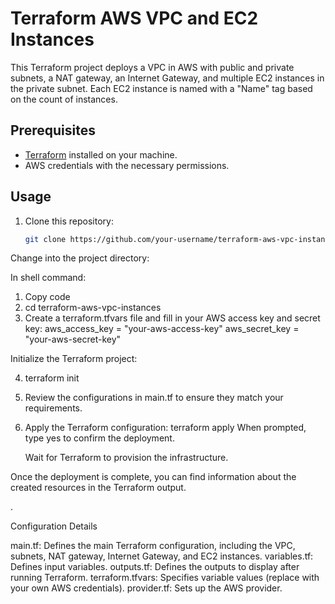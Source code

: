 # Terraform AWS VPC and EC2 Instances

This Terraform project deploys a VPC in AWS with public and private subnets, a NAT gateway, an Internet Gateway, and multiple EC2 instances in the private subnet. Each EC2 instance is named with a "Name" tag based on the count of instances.

## Prerequisites

- [Terraform](https://www.terraform.io/downloads.html) installed on your machine.
- AWS credentials with the necessary permissions.

## Usage

1. Clone this repository:

   ```bash
   git clone https://github.com/your-username/terraform-aws-vpc-instances.git

Change into the project directory:

In shell command:
1. Copy code
2. cd terraform-aws-vpc-instances
3. Create a terraform.tfvars file and fill in your AWS access key and secret key:
	aws_access_key = "your-aws-access-key"
	aws_secret_key = "your-aws-secret-key"

Initialize the Terraform project:


4. terraform init
5. Review the configurations in main.tf to ensure they match your requirements.

6. Apply the Terraform configuration:
	terraform apply
	When prompted, type yes to confirm the deployment.

	Wait for Terraform to provision the infrastructure.

Once the deployment is complete, you can find information about the created resources in the Terraform output.

.

Configuration Details

main.tf: Defines the main Terraform configuration, including the VPC, subnets, NAT gateway, Internet Gateway, and EC2 instances.
variables.tf: Defines input variables.
outputs.tf: Defines the outputs to display after running Terraform.
terraform.tfvars: Specifies variable values (replace with your own AWS credentials).
provider.tf: Sets up the AWS provider.
